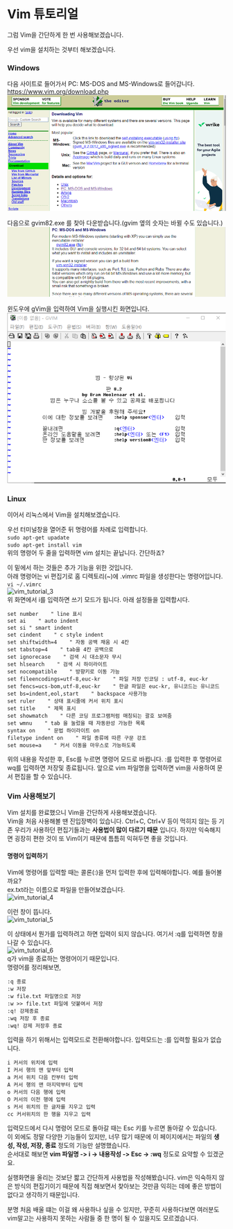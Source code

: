 # Vim 튜토리얼

그럼 Vim을 간단하게 한 번 사용해보겠습니다.  

우선 vim을 설치하는 것부터 해보겠습니다.  
### Windows
다음 사이트로 들어가서 PC: MS-DOS and MS-Windows로 들어갑니다.  
https://www.vim.org/download.php  
![vim_tutorial_0](./img/vim_tutorial_0.PNG)  

다음으로 gvim82.exe 를 찾아 다운받습니다.(gvim 옆의 숫자는 바뀔 수도 있습니다.)  
![vim_tutorial_1](./img/vim_tutorial_1.PNG)  

윈도우에 gVim을 입력하여 Vim을 실행시킨 화면입니다.  
![vim_tutorial_2](./img/vim_tutorial_2.PNG)  

### Linux
이어서 리눅스에서 Vim을 설치해보겠습니다.  

우선 터미널창을 열어준 뒤 명령어를 차례로 입력합니다.  
```sudo apt-get upadate```  
```sudo apt-get install vim```  
위의 명령어 두 줄을 입력하면 vim 설치는 끝납니다. 간단하죠?

이 밑에서 하는 것들은 추가 기능을 위한 것입니다.  
아래 명령어는 vi 편집기로 홈 디렉토리(~)에 .vimrc 파일을 생성한다는 명령어입니다.  
```vi ~/.vimrc```  
![vim_tutorial_3](./img/vim_tutorial_3.PNG)  
위 화면에서 i를 입력하면 쓰기 모드가 됩니다. 아래 설정들을 입력합시다.  
```
set number    " line 표시
set ai    " auto indent
set si " smart indent
set cindent    " c style indent
set shiftwidth=4    " 자동 공백 채움 시 4칸
set tabstop=4    " tab을 4칸 공백으로
set ignorecase    " 검색 시 대소문자 무시
set hlsearch    " 검색 시 하이라이트
set nocompatible    " 방향키로 이동 가능
set fileencodings=utf-8,euc-kr    " 파일 저장 인코딩 : utf-8, euc-kr
set fencs=ucs-bom,utf-8,euc-kr    " 한글 파일은 euc-kr, 유니코드는 유니코드
set bs=indent,eol,start    " backspace 사용가능
set ruler    " 상태 표시줄에 커서 위치 표시
set title    " 제목 표시
set showmatch    " 다른 코딩 프로그램처럼 매칭되는 괄호 보여줌
set wmnu    " tab 을 눌렀을 때 자동완성 가능한 목록
syntax on    " 문법 하이라이트 on
filetype indent on    " 파일 종류에 따른 구문 강조
set mouse=a    " 커서 이동을 마우스로 가능하도록
```
위의 내용을 작성한 후, Esc를 누르면 명령어 모드로 바뀝니다. :를 입력한 후 명령어로 wq를 입력하면 저장및 종료됩니다. 앞으로 vim 파일명을 입력하면 vim을 사용하여 문서 편집을 할 수 있습니다.  

### Vim 사용해보기
Vim 설치를 완료했으니 Vim을 간단하게 사용해보겠습니다.  
Vim을 처음 사용해볼 땐 진입장벽이 있습니다. Ctrl+C, Ctrl+V 등이 먹히지 않는 등 기존 우리가 사용하던 편집기들과는 __사용법이 많이 다르기 때문__ 입니다. 하지만 익숙해지면 굉장히 편한 것이 또 Vim이기 때문에 틈틈히 익혀두면 좋을 것입니다.  

#### 명령어 입력하기
Vim에 명령어를 입력할 때는 콜론(:)을 먼저 입력한 후에 입력해야합니다. 예를 들어볼까요?  
ex.txt라는 이름으로 파일을 만들어보겠습니다.  
![vim_tutorial_4](./img/vim_tutorial_4.PNG)  

이런 창이 뜹니다.  
![vim_tutorial_5](./img/vim_tutorial_5.PNG)  

이 상태에서 뭔가를 입력하려고 하면 입력이 되지 않습니다. 여기서 :q를 입력하면 창을 나갈 수 있습니다.  
![vim_tutorial_6](./img/vim_tutorial_6.PNG)  
q가 vim을 종료하는 명령어이기 때문입니다.  
명령어를 정리해보면,
```
:q 종료
:w 저장
:w file.txt 파일명으로 저장
:w >> file.txt 파일에 덧붙여서 저장
:q! 강제종료
:wq 저장 후 종료
:wq! 강제 저장후 종료
```

입력을 하기 위해서는 입력모드로 전환해야합니다. 입력모드는 :를 입력할 필요가 없습니다.
```
i 커서의 위치에 입력
I 커서 행의 맨 앞부터 입력
a 커서 위치 다음 칸부터 입력
A 커서 행의 맨 마지막부터 입력
o 커서의 다음 행에 입력
O 커서의 이전 행에 입력
s 커서 위치의 한 글자를 지우고 입력
cc 커서위치의 한 행을 지우고 입력
```

입력모드에서 다시 명령어 모드로 돌아갈 때는 Esc 키를 누르면 돌아갈 수 있습니다.  
이 외에도 정말 다양한 기능들이 있지만, 너무 많기 때문에 이 페이지에서는 파일의 __생성, 작성, 저장, 종료__ 정도의 기능만 설명했습니다.  
순서대로 해보면 __vim 파일명 -> i -> 내용작성 -> Esc -> :wq__ 정도로 요약할 수 있겠군요.  

실행화면을 올리는 것보단 짧고 간단하게 사용법을 작성해봤습니다. vim은 익숙하지 않은 방식의 편집기이기 때문에 직접 해보면서 찾아보는 것만큼 익히는 데에 좋은 방법이 없다고 생각하기 때문입니다.  

분명 처음 배울 떄는 이걸 왜 사용하나 싶을 수 있지만, 꾸준히 사용하다보면 여러분도 vim말고는 사용하지 못하는 사람들 중 한 명이 될 수 있을지도 모르겠습니다.

